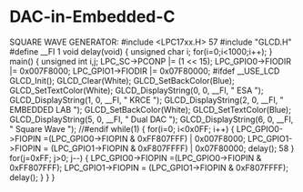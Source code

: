 # DAC-in-Embedded-C
SQUARE WAVE GENERATOR:
#include <LPC17xx.H>
57
#include "GLCD.H"
#define __FI 1 
void delay(void)
{
 unsigned char i;
 for(i=0;i<1000;i++);
}
main()
{ 
unsigned int i,j;
 LPC_SC->PCONP |= (1 << 15); 
LPC_GPIO0->FIODIR |= 0x007F8000; 
 LPC_GPIO1->FIODIR |= 0x07F80000;
#ifdef __USE_LCD
GLCD_Init(); 
GLCD_Clear(White); 
GLCD_SetBackColor(Blue);
GLCD_SetTextColor(White);
GLCD_DisplayString(0, 0, __FI, " ESA ");
GLCD_DisplayString(1, 0, __FI, " KRCE ");
GLCD_DisplayString(2, 0, __FI, " EMBEDDED LAB ");
GLCD_SetBackColor(White);
GLCD_SetTextColor(Blue);
GLCD_DisplayString(5, 0, __FI, " Dual DAC ");
GLCD_DisplayString(6, 0, __FI, " Square Wave ");
//#endif
while(1)
 {
for(i=0; i<0x0FF; i++)
 {
LPC_GPIO0->FIOPIN =(LPC_GPIO0->FIOPIN & 0xFF807FFF) | 0x007F8000; 
LPC_GPIO1->FIOPIN = (LPC_GPIO1->FIOPIN & 0xF807FFFF) | 0x07F80000; 
delay();
58
 }
 for(j=0xFF; j>0; j--)
 {
LPC_GPIO0->FIOPIN =(LPC_GPIO0->FIOPIN & 0xFF807FFF); 
LPC_GPIO1->FIOPIN = (LPC_GPIO1->FIOPIN & 0xF807FFFF); 
delay();
 }
}
 }
